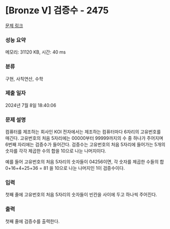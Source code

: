 # [Bronze V] 검증수 - 2475 

[문제 링크](https://www.acmicpc.net/problem/2475) 

### 성능 요약

메모리: 31120 KB, 시간: 40 ms

### 분류

구현, 사칙연산, 수학

### 제출 일자

2024년 7월 8일 18:40:06

### 문제 설명

<p>컴퓨터를 제조하는 회사인 KOI 전자에서는 제조하는 컴퓨터마다 6자리의 고유번호를 매긴다. 고유번호의 처음 5자리에는 00000부터 99999까지의 수 중 하나가 주어지며 6번째 자리에는 검증수가 들어간다. 검증수는 고유번호의 처음 5자리에 들어가는 5개의 숫자를 각각 제곱한 수의 합을 10으로 나눈 나머지이다.</p>

<p>예를 들어 고유번호의 처음 5자리의 숫자들이 04256이면, 각 숫자를 제곱한 수들의 합 0+16+4+25+36 = 81 을 10으로 나눈 나머지인 1이 검증수이다.</p>

### 입력 

 <p>첫째 줄에 고유번호의 처음 5자리의 숫자들이 빈칸을 사이에 두고 하나씩 주어진다.</p>

### 출력 

 <p>첫째 줄에 검증수를 출력한다.</p>

